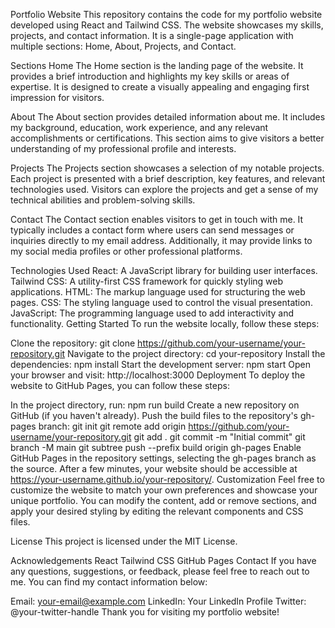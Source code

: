 Portfolio Website
This repository contains the code for my portfolio website developed using React and Tailwind CSS. The website showcases my skills, projects, and contact information. It is a single-page application with multiple sections: Home, About, Projects, and Contact.

Sections
Home
The Home section is the landing page of the website. It provides a brief introduction and highlights my key skills or areas of expertise. It is designed to create a visually appealing and engaging first impression for visitors.

About
The About section provides detailed information about me. It includes my background, education, work experience, and any relevant accomplishments or certifications. This section aims to give visitors a better understanding of my professional profile and interests.

Projects
The Projects section showcases a selection of my notable projects. Each project is presented with a brief description, key features, and relevant technologies used. Visitors can explore the projects and get a sense of my technical abilities and problem-solving skills.

Contact
The Contact section enables visitors to get in touch with me. It typically includes a contact form where users can send messages or inquiries directly to my email address. Additionally, it may provide links to my social media profiles or other professional platforms.

Technologies Used
React: A JavaScript library for building user interfaces.
Tailwind CSS: A utility-first CSS framework for quickly styling web applications.
HTML: The markup language used for structuring the web pages.
CSS: The styling language used to control the visual presentation.
JavaScript: The programming language used to add interactivity and functionality.
Getting Started
To run the website locally, follow these steps:

Clone the repository: git clone https://github.com/your-username/your-repository.git
Navigate to the project directory: cd your-repository
Install the dependencies: npm install
Start the development server: npm start
Open your browser and visit: http://localhost:3000
Deployment
To deploy the website to GitHub Pages, you can follow these steps:

In the project directory, run: npm run build
Create a new repository on GitHub (if you haven't already).
Push the build files to the repository's gh-pages branch:
git init
git remote add origin https://github.com/your-username/your-repository.git
git add .
git commit -m "Initial commit"
git branch -M main
git subtree push --prefix build origin gh-pages
Enable GitHub Pages in the repository settings, selecting the gh-pages branch as the source.
After a few minutes, your website should be accessible at https://your-username.github.io/your-repository/.
Customization
Feel free to customize the website to match your own preferences and showcase your unique portfolio. You can modify the content, add or remove sections, and apply your desired styling by editing the relevant components and CSS files.

License
This project is licensed under the MIT License.

Acknowledgements
React
Tailwind CSS
GitHub Pages
Contact
If you have any questions, suggestions, or feedback, please feel free to reach out to me. You can find my contact information below:

Email: your-email@example.com
LinkedIn: Your LinkedIn Profile
Twitter: @your-twitter-handle
Thank you for visiting my portfolio website!
